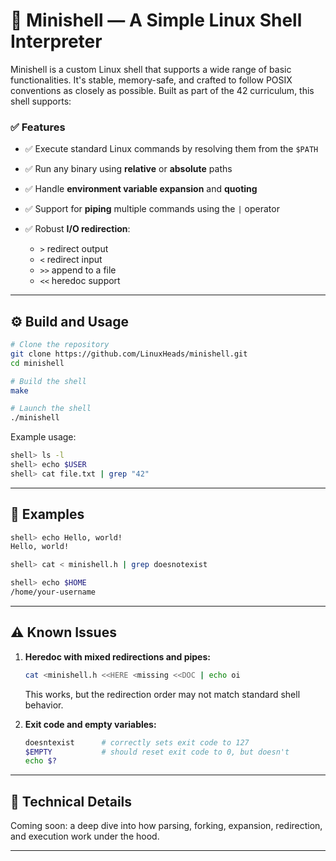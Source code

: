 # 🐚 Minishell — A Simple Linux Shell Interpreter

Minishell is a custom Linux shell that supports a wide range of basic functionalities. It's stable, memory-safe, and crafted to follow POSIX conventions as closely as possible. Built as part of the 42 curriculum, this shell supports:

### ✅ Features

* ✅ Execute standard Linux commands by resolving them from the `$PATH`
* ✅ Run any binary using **relative** or **absolute** paths
* ✅ Handle **environment variable expansion** and **quoting**
* ✅ Support for **piping** multiple commands using the `|` operator
* ✅ Robust **I/O redirection**:

  * `>` redirect output
  * `<` redirect input
  * `>>` append to a file
  * `<<` heredoc support

---

## ⚙️ Build and Usage

```bash
# Clone the repository
git clone https://github.com/LinuxHeads/minishell.git
cd minishell

# Build the shell
make

# Launch the shell
./minishell
```

Example usage:

```bash
shell> ls -l
shell> echo $USER
shell> cat file.txt | grep "42"
```

---

## 📌 Examples

```bash
shell> echo Hello, world!
Hello, world!

shell> cat < minishell.h | grep doesnotexist

shell> echo $HOME
/home/your-username
```

---

## ⚠️ Known Issues

1. **Heredoc with mixed redirections and pipes:**

   ```bash
   cat <minishell.h <<HERE <missing <<DOC | echo oi
   ```

   This works, but the redirection order may not match standard shell behavior.

2. **Exit code and empty variables:**

   ```bash
   doesntexist      # correctly sets exit code to 127
   $EMPTY           # should reset exit code to 0, but doesn't
   echo $?
   ```

---

## 🔧 Technical Details

Coming soon: a deep dive into how parsing, forking, expansion, redirection, and execution work under the hood.

---
